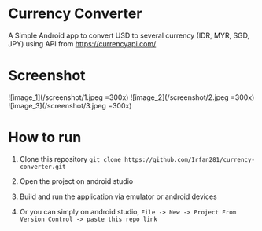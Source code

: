 # Currency Converter
A Simple Android app to convert USD to several currency (IDR, MYR, SGD, JPY) using API from https://currencyapi.com/


# Screenshot
![image_1](/screenshot/1.jpeg =300x)
![image_2](/screenshot/2.jpeg =300x)
![image_3](/screenshot/3.jpeg =300x)

# How to run
1. Clone this repository
`git clone https://github.com/Irfan281/currency-converter.git`

2. Open the project on android studio
3. Build and run the application via emulator or android devices
4. Or you can simply on android studio, `File -> New -> Project From Version Control -> paste this repo link`
